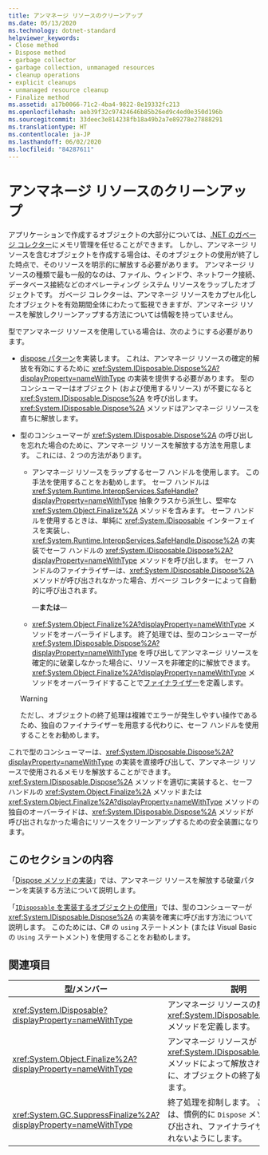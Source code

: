 ```yaml
---
title: アンマネージ リソースのクリーンアップ
ms.date: 05/13/2020
ms.technology: dotnet-standard
helpviewer_keywords:
- Close method
- Dispose method
- garbage collector
- garbage collection, unmanaged resources
- cleanup operations
- explicit cleanups
- unmanaged resource cleanup
- Finalize method
ms.assetid: a17b0066-71c2-4ba4-9822-8e19332fc213
ms.openlocfilehash: aeb39f32c97424646b85b26ed9c4ed0e350d196b
ms.sourcegitcommit: 33deec3e814238fb18a49b2a7e89278e27888291
ms.translationtype: HT
ms.contentlocale: ja-JP
ms.lasthandoff: 06/02/2020
ms.locfileid: "84287611"
---
```

# <a name="cleaning-up-unmanaged-resources"></a>アンマネージ リソースのクリーンアップ

アプリケーションで作成するオブジェクトの大部分については、[.NET のガベージ コレクター](index.md)にメモリ管理を任せることができます。 しかし、アンマネージ リソースを含むオブジェクトを作成する場合は、そのオブジェクトの使用が終了した時点で、そのリソースを明示的に解放する必要があります。 アンマネージ リソースの種類で最も一般的なのは、ファイル、ウィンドウ、ネットワーク接続、データベース接続などのオペレーティング システム リソースをラップしたオブジェクトです。 ガベージ コレクターは、アンマネージ リソースをカプセル化したオブジェクトを有効期間全体にわたって監視できますが、アンマネージ リソースを解放しクリーンアップする方法については情報を持っていません。

型でアンマネージ リソースを使用している場合は、次のようにする必要があります。

- [dispose パターン](implementing-dispose.md)を実装します。 これは、アンマネージ リソースの確定的解放を有効にするために <xref:System.IDisposable.Dispose%2A?displayProperty=nameWithType> の実装を提供する必要があります。 型のコンシューマーはオブジェクト (および使用するリソース) が不要になると <xref:System.IDisposable.Dispose%2A> を呼び出します。 <xref:System.IDisposable.Dispose%2A> メソッドはアンマネージ リソースを直ちに解放します。

- 型のコンシューマーが <xref:System.IDisposable.Dispose%2A> の呼び出しを忘れた場合のために、アンマネージ リソースを解放する方法を用意します。 これには、2 つの方法があります。

  - アンマネージ リソースをラップするセーフ ハンドルを使用します。 この手法を使用することをお勧めします。 セーフ ハンドルは <xref:System.Runtime.InteropServices.SafeHandle?displayProperty=nameWithType> 抽象クラスから派生し、堅牢な <xref:System.Object.Finalize%2A> メソッドを含みます。 セーフ ハンドルを使用するときは、単純に <xref:System.IDisposable> インターフェイスを実装し、<xref:System.Runtime.InteropServices.SafeHandle.Dispose%2A> の実装でセーフ ハンドルの <xref:System.IDisposable.Dispose%2A?displayProperty=nameWithType> メソッドを呼び出します。 セーフ ハンドルのファイナライザーは、<xref:System.IDisposable.Dispose%2A> メソッドが呼び出されなかった場合、ガベージ コレクターによって自動的に呼び出されます。

    —**または**—

  - <xref:System.Object.Finalize%2A?displayProperty=nameWithType> メソッドをオーバーライドします。 終了処理では、型のコンシューマーが <xref:System.IDisposable.Dispose%2A?displayProperty=nameWithType> を呼び出してアンマネージ リソースを確定的に破棄しなかった場合に、リソースを非確定的に解放できます。 <xref:System.Object.Finalize%2A?displayProperty=nameWithType> メソッドをオーバーライドすることで[ファイナライザー](../../csharp/programming-guide/classes-and-structs/destructors.md)を定義します。

  > [!WARNING]
  > ただし、オブジェクトの終了処理は複雑でエラーが発生しやすい操作であるため、独自のファイナライザーを用意する代わりに、セーフ ハンドルを使用することをお勧めします。

これで型のコンシューマーは、<xref:System.IDisposable.Dispose%2A?displayProperty=nameWithType> の実装を直接呼び出して、アンマネージ リソースで使用されるメモリを解放することができます。 <xref:System.IDisposable.Dispose%2A> メソッドを適切に実装すると、セーフ ハンドルの <xref:System.Object.Finalize%2A> メソッドまたは <xref:System.Object.Finalize%2A?displayProperty=nameWithType> メソッドの独自のオーバーライドは、<xref:System.IDisposable.Dispose%2A> メソッドが呼び出されなかった場合にリソースをクリーンアップするための安全装置になります。

## <a name="in-this-section"></a>このセクションの内容

「[Dispose メソッドの実装](implementing-dispose.md)」では、アンマネージ リソースを解放する破棄パターンを実装する方法について説明します。

「[`IDisposable` を実装するオブジェクトの使用](using-objects.md)」では、型のコンシューマーが <xref:System.IDisposable.Dispose%2A> の実装を確実に呼び出す方法について説明します。 このためには、C# の `using` ステートメント (または Visual Basic の `Using` ステートメント) を使用することをお勧めします。

## <a name="reference"></a>関連項目

| 型/メンバー | 説明 |
|--|--|
| <xref:System.IDisposable?displayProperty=nameWithType> | アンマネージ リソースの解放のための <xref:System.IDisposable.Dispose%2A> メソッドを定義します。 |
| <xref:System.Object.Finalize%2A?displayProperty=nameWithType> | アンマネージ リソースが <xref:System.IDisposable.Dispose%2A> メソッドによって解放されない場合に、オブジェクトの終了処理を提供します。 |
| <xref:System.GC.SuppressFinalize%2A?displayProperty=nameWithType> | 終了処理を抑制します。 このメソッドは、慣例的に `Dispose` メソッドから呼び出され、ファイナライザーが実行されないようにします。 |
